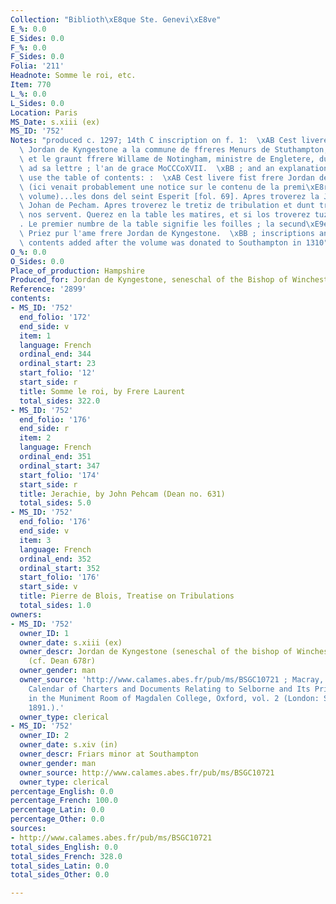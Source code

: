 ```yaml
---
Collection: "Biblioth\xE8que Ste. Genevi\xE8ve"
E_%: 0.0
E_Sides: 0.0
F_%: 0.0
F_Sides: 0.0
Folia: '211'
Headnote: Somme le roi, etc.
Item: 770
L_%: 0.0
L_Sides: 0.0
Location: Paris
MS_Date: s.xiii (ex)
MS_ID: '752'
Notes: "produced c. 1297; 14th C inscription on f. 1:  \xAB Cest livere resingna ffrere\
  \ Jordan de Kyngestone a la commune de ffreres Menurs de Stuthampton, par la volent\xE9\
  \ et le graunt ffrere Willame de Notingham, ministre de Engletere, dunt la commune\
  \ ad sa lettre ; l'an de grace MoCCCoXVII.  \xBB ; and an explanation of how to\
  \ use the table of contents: :  \xAB Cest livere fist frere Jordan de Kyngestone...\
  \ (ici venait probablement une notice sur le contenu de la premi\xE8re partie du\
  \ volume)...les dons del seint Esperit [fol. 69]. Apres troverez la Jerarchie frere\
  \ Johan de Pecham. Apres troverez le tretiz de tribulation et dunt tribulacions\
  \ nos servent. Querez en la table les matires, et si los troverez tuz a vostre volent\xE9\
  . Le premier numbre de la table signifie les foilles ; la secund\xE9e les lingnes.\
  \ Priez pur l'ame frere Jordan de Kyngestone.  \xBB ; inscriptions and table of\
  \ contents added after the volume was donated to Southampton in 1310"
O_%: 0.0
O_Sides: 0.0
Place_of_production: Hampshire
Produced_for: Jordan de Kyngestone, seneschal of the Bishop of Winchester (?)
Reference: '2899'
contents:
- MS_ID: '752'
  end_folio: '172'
  end_side: v
  item: 1
  language: French
  ordinal_end: 344
  ordinal_start: 23
  start_folio: '12'
  start_side: r
  title: Somme le roi, by Frere Laurent
  total_sides: 322.0
- MS_ID: '752'
  end_folio: '176'
  end_side: r
  item: 2
  language: French
  ordinal_end: 351
  ordinal_start: 347
  start_folio: '174'
  start_side: r
  title: Jerachie, by John Pehcam (Dean no. 631)
  total_sides: 5.0
- MS_ID: '752'
  end_folio: '176'
  end_side: v
  item: 3
  language: French
  ordinal_end: 352
  ordinal_start: 352
  start_folio: '176'
  start_side: v
  title: Pierre de Blois, Treatise on Tribulations
  total_sides: 1.0
owners:
- MS_ID: '752'
  owner_ID: 1
  owner_date: s.xiii (ex)
  owner_descr: Jordan de Kyngestone (seneschal of the bishop of Winchester?) and Franciscan
    (cf. Dean 678r)
  owner_gender: man
  owner_source: 'http://www.calames.abes.fr/pub/ms/BSGC10721 ; Macray, William D.
    Calendar of Charters and Documents Relating to Selborne and Its Priory: Preserved
    in the Muniment Room of Magdalen College, Oxford, vol. 2 (London: Simpkin & Co,
    1891.).'
  owner_type: clerical
- MS_ID: '752'
  owner_ID: 2
  owner_date: s.xiv (in)
  owner_descr: Friars minor at Southampton
  owner_gender: man
  owner_source: http://www.calames.abes.fr/pub/ms/BSGC10721
  owner_type: clerical
percentage_English: 0.0
percentage_French: 100.0
percentage_Latin: 0.0
percentage_Other: 0.0
sources:
- http://www.calames.abes.fr/pub/ms/BSGC10721
total_sides_English: 0.0
total_sides_French: 328.0
total_sides_Latin: 0.0
total_sides_Other: 0.0

---
```

